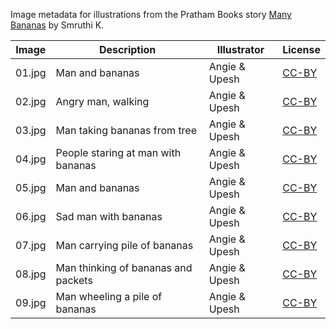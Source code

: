 Image metadata for illustrations from the Pratham Books story [Many Bananas](https://storyweaver.org.in/stories/2987-many-bananas) by Smruthi K.

Image | Description | Illustrator | License
----- | ----------- | ----------- | -------
01.jpg | Man and bananas | Angie & Upesh | [CC-BY](https://creativecommons.org/licenses/by/4.0/)
02.jpg | Angry man, walking | Angie & Upesh | [CC-BY](https://creativecommons.org/licenses/by/4.0/)
03.jpg | Man taking bananas from tree | Angie & Upesh | [CC-BY](https://creativecommons.org/licenses/by/4.0/)
04.jpg | People staring at man with bananas | Angie & Upesh | [CC-BY](https://creativecommons.org/licenses/by/4.0/)
05.jpg | Man and bananas | Angie & Upesh | [CC-BY](https://creativecommons.org/licenses/by/4.0/)
06.jpg | Sad man with bananas | Angie & Upesh | [CC-BY](https://creativecommons.org/licenses/by/4.0/)
07.jpg | Man carrying pile of bananas | Angie & Upesh | [CC-BY](https://creativecommons.org/licenses/by/4.0/)
08.jpg | Man thinking of bananas and packets | Angie & Upesh | [CC-BY](https://creativecommons.org/licenses/by/4.0/)
09.jpg | Man wheeling a pile of bananas | Angie & Upesh | [CC-BY](https://creativecommons.org/licenses/by/4.0/)
